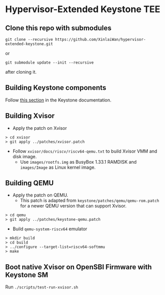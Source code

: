 # Hypervisor-Extended Keystone TEE

## Clone this repo with submodules

```
git clone --recursive https://github.com/XinlaiWan/hypervisor-extended-keystone.git
```
or
```
git submodule update --init --recursive
```
after cloning it.

## Building Keystone components

Follow [this section](http://docs.keystone-enclave.org/en/latest/Getting-Started/Running-Keystone-with-QEMU.html#start-without-docker) in the Keystone documentation.

## Building Xvisor

- Apply the patch on Xvisor

```
> cd xvisor
> git apply ../patches/xvisor.patch
```

- Follow `xvisor/docs/riscv/riscv64-qemu.txt` to build Xvisor VMM and disk image.
  - Use `images/rootfs.img` as BusyBox 1.33.1 RAMDISK and `images/Image` as Linux kernel image. 

## Building QEMU

- Apply the patch on QEMU. 
  - This patch is adapted from `keystone/patches/qemu/qemu-rom.patch` for a newer QEMU version that can support Xvisor.

```
> cd qemu
> git apply ../patches/keystone-qemu.patch
```

- Build `qemu-system-riscv64` emulator

```
> mkdir build
> cd build
> ../configure --target-list=riscv64-softmmu
> make
```

## Boot native Xvisor on OpenSBI Firmware with Keystone SM

Run `./scripts/test-run-xvisor.sh`
